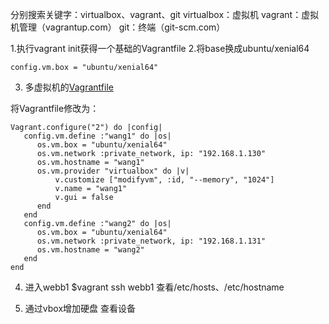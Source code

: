 分别搜索关键字：virtualbox、vagrant、git
virtualbox：虚拟机
vagrant：虚拟机管理（vagrantup.com）
git：终端（git-scm.com）

1.执行vagrant init获得一个基础的Vagrantfile
2.将base换成ubuntu/xenial64
```
config.vm.box = "ubuntu/xenial64"
```
3. 多虚拟机的[Vagrantfile](https://github.com/wbwangk/wbwangk.github.io/wiki/Vagrantfile)

将Vagrantfile修改为：
```
Vagrant.configure("2") do |config|
   config.vm.define :"wang1" do |os|
      os.vm.box = "ubuntu/xenial64"
      os.vm.network :private_network, ip: "192.168.1.130"
      os.vm.hostname = "wang1"
      os.vm.provider "virtualbox" do |v|
          v.customize ["modifyvm", :id, "--memory", "1024"]
          v.name = "wang1"
          v.gui = false
      end
   end
   config.vm.define :"wang2" do |os|
      os.vm.box = "ubuntu/xenial64"
      os.vm.network :private_network, ip: "192.168.1.131"
      os.vm.hostname = "wang2"
   end
end
```

4. 进入webb1
$vagrant ssh webb1
查看/etc/hosts、/etc/hostname

5. 通过vbox增加硬盘
   查看设备

